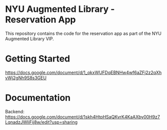 # NYU Augmented Library - Reservation App

This repository contains the code for the reservation app as part of the NYU Augmented Library VIP.

# Getting Started
https://docs.google.com/document/d/1_okxWUFDqEBNHw4wf6aZFj2z2qXhvWj2gNh9S8s3GEU

# Documentation
Backend: https://docs.google.com/document/d/1skh4HtpHSaQKvrK4KaAXby00H9z7LqnadzJWIiFij8w/edit?usp=sharing

